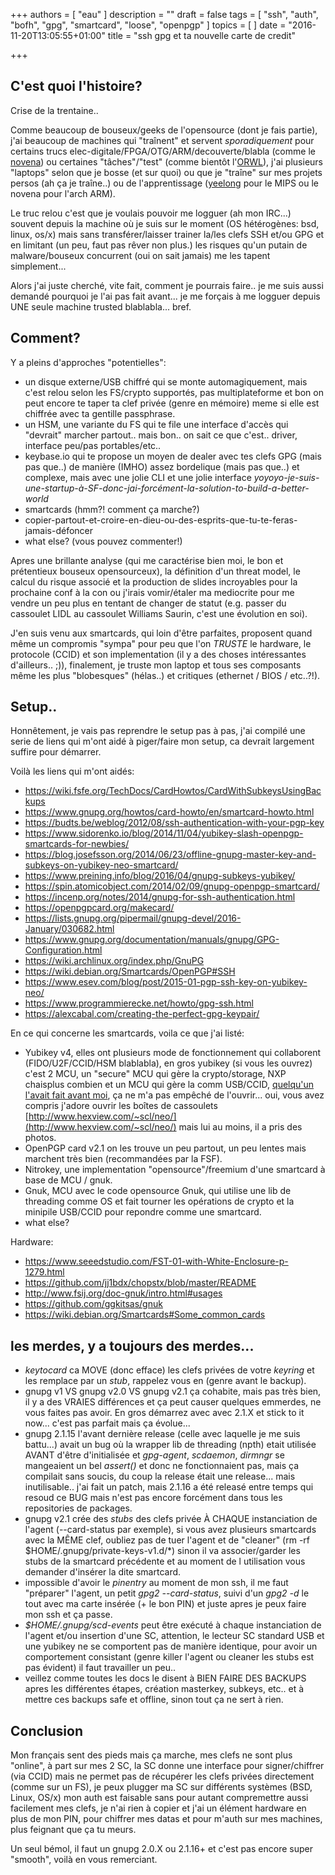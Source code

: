 +++
authors = [ "eau" ]
description = ""
draft = false
tags = [ "ssh", "auth", "bofh", "gpg", "smartcard", "loose", "openpgp" ]
topics = [ ]
date = "2016-11-20T13:05:55+01:00"
title = "ssh gpg et ta nouvelle carte de credit"

+++

## C'est quoi l'histoire?

Crise de la trentaine..

Comme beaucoup de bouseux/geeks de l'opensource (dont je fais partie), j'ai beaucoup de machines qui "traînent" et servent _sporadiquement_ pour certains trucs elec-digitale/FPGA/OTG/ARM/decouverte/blabla (comme le [novena](https://www.crowdsupply.com/sutajio-kosagi/novena)) ou certaines "tâches"/"test" (comme bientôt l'[ORWL](https://www.crowdsupply.com/design-shift/orwl)), j'ai plusieurs "laptops" selon que je bosse (et sur quoi) ou que je "traîne" sur mes projets persos (ah ça je traîne..) ou de l'apprentissage ([yeelong](https://www.amazon.com/Screen-Lemote-Yeeloong-8101_B-Netbook/dp/B005XH10NQ/ref=sr_1_2?ie=UTF8&qid=1319989211&sr=8-2?tag=electronicfro-20) pour le MIPS ou le novena pour l'arch ARM). 

Le truc relou c'est que je voulais pouvoir me logguer (ah mon IRC...) souvent depuis la machine où je suis sur le moment (OS hétérogènes: bsd, linux, os/x) mais sans transférer/laisser trainer la/les clefs SSH et/ou GPG et en limitant (un peu, faut pas rêver non plus.) les risques qu'un putain de malware/bouseux concurrent (oui on sait jamais) me les tapent simplement...

Alors j'ai juste cherché, vite fait, comment je pourrais faire.. je me suis aussi demandé pourquoi je l'ai pas fait avant...  je me forçais à me logguer depuis UNE seule machine trusted blablabla... bref.

## Comment?

Y a pleins d'approches "potentielles":

* un disque externe/USB chiffré qui se monte automagiquement, mais c'est relou selon les FS/crypto supportés, pas multiplateforme et bon on peut encore te taper ta clef privée (genre en mémoire) meme si elle est chiffrée avec ta gentille passphrase.
* un HSM, une variante du FS qui te file une interface d'accès qui "devrait" marcher partout.. mais bon.. on sait ce que c'est.. driver, interface peu/pas portables/etc..
* keybase.io qui te propose un moyen de dealer avec tes clefs GPG (mais pas que..) de manière (IMHO) assez bordelique (mais pas que..) et complexe, mais avec une jolie CLI et une jolie interface _yoyoyo-je-suis-une-startup-à-SF-donc-jai-forcément-la-solution-to-build-a-better-world_
* smartcards (hmm?! comment ça marche?)
* copier-partout-et-croire-en-dieu-ou-des-esprits-que-tu-te-feras-jamais-défoncer
* what else? (vous pouvez commenter!)

Apres une brillante analyse (qui me caractérise bien moi, le bon et prétentieux bouseux opensourceux), la définition d'un threat model, le calcul du risque associé et la production de slides incroyables pour la prochaine conf à la con ou j'irais vomir/étaler ma mediocrite pour me vendre un peu plus en tentant de changer de statut (e.g. passer du cassoulet LIDL au cassoulet Williams Saurin, c'est une évolution en soi).

J'en suis venu aux smartcards, qui loin d'être parfaites, proposent quand même un compromis "sympa" pour peu que l'on _TRUSTE_ le hardware, le protocole (CCID) et son implementation (il y a des choses intéressantes d'ailleurs.. ;)), finalement, je truste mon laptop et tous ses composants même les plus "blobesques" (hélas..) et critiques (ethernet / BIOS / etc..?!).


## Setup..

Honnêtement, je vais pas reprendre le setup pas à pas, j'ai compilé une serie de liens qui m'ont aidé à piger/faire mon setup, ca devrait largement suffire pour démarrer.

Voilà les liens qui m'ont aidés:

* https://wiki.fsfe.org/TechDocs/CardHowtos/CardWithSubkeysUsingBackups
* https://www.gnupg.org/howtos/card-howto/en/smartcard-howto.html
* https://budts.be/weblog/2012/08/ssh-authentication-with-your-pgp-key
* https://www.sidorenko.io/blog/2014/11/04/yubikey-slash-openpgp-smartcards-for-newbies/
* https://blog.josefsson.org/2014/06/23/offline-gnupg-master-key-and-subkeys-on-yubikey-neo-smartcard/
* https://www.preining.info/blog/2016/04/gnupg-subkeys-yubikey/
* https://spin.atomicobject.com/2014/02/09/gnupg-openpgp-smartcard/
* https://incenp.org/notes/2014/gnupg-for-ssh-authentication.html
* https://openpgpcard.org/makecard/
* https://lists.gnupg.org/pipermail/gnupg-devel/2016-January/030682.html
* https://www.gnupg.org/documentation/manuals/gnupg/GPG-Configuration.html
* https://wiki.archlinux.org/index.php/GnuPG
* https://wiki.debian.org/Smartcards/OpenPGP#SSH
* https://www.esev.com/blog/post/2015-01-pgp-ssh-key-on-yubikey-neo/
* https://www.programmierecke.net/howto/gpg-ssh.html
* https://alexcabal.com/creating-the-perfect-gpg-keypair/

En ce qui concerne les smartcards, voila ce que j'ai listé:

* Yubikey v4, elles ont plusieurs mode de fonctionnement qui collaborent (FIDO/U2F/CCID/HSM blablabla), en gros yubikey (si vous les ouvrez) c'est 2 MCU, un "secure" MCU qui gère la crypto/storage, NXP chaisplus combien et un MCU qui gère la comm USB/CCID, [quelqu'un l'avait fait avant moi](http://www.hexview.com/~scl/neo/), ça ne m'a pas empêché de l'ouvrir... oui, vous avez compris j'adore ouvrir les boîtes de cassoulets [http://www.hexview.com/~scl/neo/](http://www.hexview.com/~scl/neo/) mais lui au moins, il a pris des photos.
* OpenPGP card v2.1 on les trouve un peu partout, un peu lentes mais marchent très bien (recommandées par la FSF).
* Nitrokey, une implementation "opensource"/freemium d'une smartcard à base de MCU / gnuk.
* Gnuk, MCU avec le code opensource Gnuk, qui utilise une lib de threading comme OS et fait tourner les opérations de crypto et la minipile USB/CCID pour repondre comme une smartcard.
* what else?

Hardware:

* https://www.seeedstudio.com/FST-01-with-White-Enclosure-p-1279.html
* https://github.com/jj1bdx/chopstx/blob/master/README
* http://www.fsij.org/doc-gnuk/intro.html#usages
* https://github.com/ggkitsas/gnuk
* https://wiki.debian.org/Smartcards#Some_common_cards



## les merdes, y a toujours des merdes...

* _keytocard_ ca MOVE (donc efface) les clefs privées de votre _keyring_ et les remplace par un _stub_, rappelez vous en (genre avant le backup).
* gnupg v1 VS gnupg v2.0 VS gnupg v2.1 ça cohabite, mais pas très bien, il y a des VRAIES différences et ça peut causer quelques emmerdes, ne vous faites pas avoir. En gros démarrez avec avec 2.1.X et stick to it now... c'est pas parfait mais ça évolue...
* gnupg 2.1.15 l'avant dernière release (celle avec laquelle je me suis battu...) avait un bug où la wrapper lib de threading (npth) etait utilisée AVANT d'être d'initialisée et _gpg-agent_, _scdaemon_, _dirmngr_ se mangeaient un bel _assert()_ et donc ne fonctionnaient pas, mais ça compilait sans soucis, du coup la release était une release... mais inutilisable.. j'ai fait un patch, mais 2.1.16 a été releasé entre temps qui resoud ce BUG mais n'est pas encore forcément dans tous les repositories de packages.
* gnupg v2.1 crée des _stubs_ des clefs privée À CHAQUE instanciation de l'agent (--card-status par exemple), si vous avez plusieurs smartcards avec la MÊME clef, oubliez pas de tuer l'agent et de "cleaner" (rm -rf $HOME/.gnupg/private-keys-v1.d/\*) sinon il va associer/garder les stubs de la smartcard précédente et au moment de l utilisation vous demander d'insérer la dite smartcard.
* impossible d'avoir le _pinentry_ au moment de mon ssh, il me faut "préparer" l'agent, un petit _gpg2 --card-status_, suivi d'un _gpg2 -d <unfichierchiffreavecmaclefGPG>_ le tout avec ma carte insérée (+ le bon PIN) et juste apres je peux faire mon ssh et ça passe.
* _$HOME/.gnupg/scd-events_ peut être exécuté à chaque instanciation de l'agent et/ou insertion d'une SC, attention, le lecteur SC standard USB et une yubikey ne se comportent pas de manière identique, pour avoir un comportement consistant (genre killer l'agent ou cleaner les stubs est pas évident) il faut travailler un peu..
* veillez comme toutes les docs le disent à BIEN FAIRE DES BACKUPS apres les différentes étapes, création masterkey, subkeys, etc.. et à mettre ces backups safe et offline, sinon tout ça ne sert à rien.


## Conclusion

Mon français sent des pieds mais ça marche, mes clefs ne sont plus "online", à part sur mes 2 SC, la SC donne une interface pour signer/chiffrer (via CCID) mais ne permet pas de récupérer les clefs privées directement (comme sur un FS), je peux plugger ma SC sur différents systèmes (BSD, Linux, OS/x) mon auth est faisable sans pour autant compremettre aussi facilement mes clefs, je n'ai rien à copier et j'ai un élément hardware en plus de mon PIN, pour chiffrer mes datas et pour m'auth sur mes machines, plus feignant que ça tu meurs.

Un seul bémol, il faut un gnupg 2.0.X ou 2.1.16+ et c'est pas encore super "smooth", voilà en vous remerciant.
